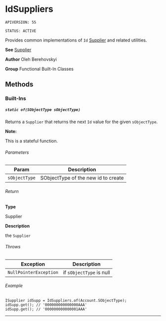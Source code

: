 # IdSuppliers

`APIVERSION: 55`

`STATUS: ACTIVE`

Provides common implementations of `Id` [Supplier](/docs/Functional-Abstract-Classes/Supplier.md) and related utilities.


**See** [Supplier](/docs/Functional-Abstract-Classes/Supplier.md)


**Author** Oleh Berehovskyi


**Group** Functional Built-In Classes

## Methods
### Built-Ins
##### `static of(SObjectType sObjectType)`

Returns a `Supplier` that returns the next `Id` value for the given `sObjectType`. <p><strong>Note: </strong></p> <p>This is a stateful function.</p>

###### Parameters
|Param|Description|
|---|---|
|`sObjectType`|SObjectType of the new id to create|

###### Return

**Type**

Supplier

**Description**

the `Supplier`

###### Throws
|Exception|Description|
|---|---|
|`NullPointerException`|if `sObjectType` is null|

###### Example
```apex
ISupplier idSupp = IdSuppliers.of(Account.SObjectType);
idSupp.get(); // '000000000000000AAA'
idSupp.get(); // '000000000000001AAA'
```

---
